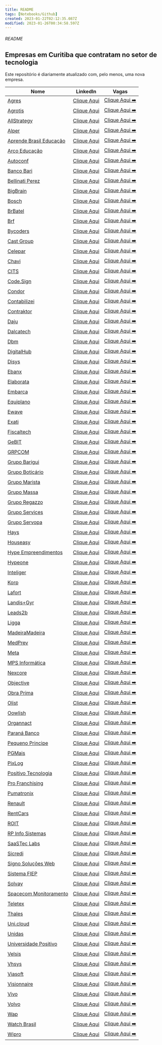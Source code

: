 ```yaml
---
title: README
tags: [Notebooks/Github]
created: 2023-01-22T02:12:35.087Z
modified: 2023-01-26T00:34:58.597Z
---
```


###### README

## Empresas em Curitiba que contratam no setor de tecnologia

Este repositório é diariamente atualizado com, pelo menos, uma nova empresa.

| Nome                                                           | LinkedIn                                                                                      | Vagas                                                                                                                                                                                        |
| -------------------------------------------------------------- | --------------------------------------------------------------------------------------------- | -------------------------------------------------------------------------------------------------------------------------------------------------------------------------------------------- |
| [Agres](https://agres.com.br/)                                 | [Clique Aqui](https://www.linkedin.com/company/agresagricultura)                              | [Clique Aqui ➡️](https://agres.com.br/oportunidades/)                                                                                                                                        |
| [Agrotis](https://www.agrotis.com/)                            | [Clique Aqui](https://www.linkedin.com/company/softwareagrotis/)                              | [Clique Aqui ➡️](https://agrotis.gupy.io/)                                                                                                                                                   |
| [AllStrategy](allstrategy.com.br)                              | [Clique Aqui](www.linkedin.com/company/allstrategy)                                           | [Clique Aqui ➡️](https://allstrategy.solides.jobs/vacancies)                                                                                                                                 |
| [Alper](https://agenciaalper.com.br)                           | [Clique Aqui](https://www.linkedin.com/company/agencia-alper/)                                | [Clique Aqui ➡️](https://agenciaalper.com.br/trabalhe-conosco/)                                                                                                                              |
| [Aprende Brasil Educação](http://sistemaaprendebrasil.com.br/) | [Clique Aqui](linkedin.com/company/aprende-brasil)                                            | [Clique Aqui ➡️](aprendebrasil.gupy.io)                                                                                                                                                      |
| [Arco Educação](arcoeducacao.com.br)                           | [Clique Aqui](www.linkedin.com/company/arcoeducacao)                                          | [Clique Aqui ➡️](www.linkedin.com/company/arcoeducacao/jobs/)                                                                                                                                |
| [Autoconf](https://autoconf.com.br/)                           | [Clique Aqui](https://www.linkedin.com/company/autoconf)                                      | [Clique Aqui ➡️](https://www.linkedin.com/company/autoconf/jobs/)                                                                                                                            |
| [Banco Bari](https://bancobari.com.br/)                        | [Clique Aqui](https://www.linkedin.com/company/bancobari/)                                    | [Clique Aqui ➡️](https://www.linkedin.com/company/bancobari/jobs/)                                                                                                                           |
| [Bellinati Perez](https://www.bellinatiperez.com.br/)          | [Clique Aqui](https://www.linkedin.com/company/bellinati-perez/)                              | [Clique Aqui ➡️](https://jobs.kenoby.com/bellinati)                                                                                                                                          |
| [BigBrain](bigbrain.com.br)                                    | [Clique Aqui](www.linkedin.com/company/bigbrain)                                              | [Clique Aqui ➡️](bigbrain.gupy.io)                                                                                                                                                           |
| [Bosch](https://www.bosch.com.br)                              | [Clique Aqui](https://www.linkedin.com/company/bosch/)                                        | [Clique Aqui ➡️](https://careers.smartrecruiters.com/BoschGroup/brazil)                                                                                                                      |
| [BrBatel](www.brbatel.com.br)                                  | [Clique Aqui](www.linkedin.com/company/br-batel)                                              | [Clique Aqui ➡️](https://brbatel.solides.jobs/)                                                                                                                                              |
| [Brf](brf-global.com/)                                         | [Clique Aqui](www.linkedin.com/company/brf)                                                   | [Clique Aqui ➡️](https://talents.brf.com/search/?createNewAlert=false&q=&locationsearch=Curitiba)                                                                                            |
| [Bycoders](https://www.bycoders.com.br)                        | [Clique Aqui](https://www.linkedin.com/company/bycoders-tecnologia/)                          | [Clique Aqui ➡️](https://www.bycoders.com.br/careers)                                                                                                                                        |
| [Cast Group](castgroup.com.br)                                 | [Clique Aqui](www.linkedin.com/company/cast-group)                                            | [Clique Aqui ➡️](www.linkedin.com/company/cast-group/jobs/)                                                                                                                                  |
| [Celepar](https://www.celepar.pr.gov.br/)                      | [Clique Aqui](https://www.linkedin.com/company/celeparcomunica/)                              | [Clique Aqui ➡️](https://www4.pr.gov.br/gee/jsp/frm_busca_vagas.jsp)                                                                                                                         |
| [Chavi](https://chavi.com.br)                                  | [Clique Aqui](https://www.linkedin.com/company/chavidigital/)                                 | [Clique Aqui ➡️](https://chavi.com.br/trabalhe-conosco/)                                                                                                                                     |
| [CITS](www.cits.br)                                            | [Clique Aqui](www.linkedin.com/company/cits)                                                  | [Clique Aqui ➡️](https://www.cits.br/webp/vagas)                                                                                                                                             |
| [Code.Sign](https://codesign.ag/)                              | [Clique Aqui](www.linkedin.com/company/codesignsoftwarehouse)                                 | [Clique Aqui ➡️](www.linkedin.com/company/codesignsoftwarehouse/jobs/)                                                                                                                       |
| [Condor](https://www.condor.com.br/)                           | [Clique Aqui](https://www.linkedin.com/company/redecondor)                                    | [Clique Aqui ➡️](https://www.linkedin.com/company/redecondor/jobs/)                                                                                                                          |
| [Contabilizei](https://www.contabilizei.com.br/)               | [Clique Aqui](https://www.linkedin.com/company/contabilizei)                                  | [Clique Aqui ➡️](https://contabilizei.gupy.io/)                                                                                                                                              |
| [Contraktor](contraktor.com.br)                                | [Clique Aqui](www.linkedin.com/company/contraktor)                                            | [Clique Aqui ➡️](contraktor.abler.com.br)                                                                                                                                                    |
| [Daju](https://www.daju.com.br/)                               | [Clique Aqui](https://www.linkedin.com/company/lojas-daju/)                                   | [Clique Aqui ➡️](https://lojasdaju.abler.com.br/)                                                                                                                                            |
| [Dalcatech](dalcatech.com.br)                                  | [Clique Aqui](www.linkedin.com/company/dalcatech-automa-o-e-desenvolvimento-de-software-ltda) | [Clique Aqui ➡️](www.linkedin.com/company/dalcatech-automa-o-e-desenvolvimento-de-software-ltda/jobs/)                                                                                       |
| [Dbm](https://www.dbm.com.br/contact-center/)                  | [Clique Aqui](www.linkedin.com/company/dbmcontactcenter)                                      | [Clique Aqui ➡️](www.linkedin.com/company/dbmcontactcenter/jobs/)                                                                                                                            |
| [DigitalHub](www.digitalhub.com.br/carreiras/nossas-vagas/)    | [Clique Aqui](https://www.linkedin.com/company/digital-hub-adobe-magento-solution-partner/)   | [Clique Aqui ➡️](https://www.digitalhub.com.br/trabalhe-conosco/)                                                                                                                            |
| [Disys](brazil.disys.com)                                      | [Clique Aqui](www.linkedin.com/company/disys_brasil)                                          | [Clique Aqui ➡️](https://brazil.disys.com/carreiras/)                                                                                                                                        |
| [Ebanx](https://business.ebanx.com/pt-br/)                     | [Clique Aqui](https://www.linkedin.com/company/ebanx/)                                        | [Clique Aqui ➡️](https://boards.greenhouse.io/ebanx)                                                                                                                                         |
| [Elaborata](www.elaborata.com.br)                              | [Clique Aqui](www.linkedin.com/company/elaboratatreinamentos/)                                | [Clique Aqui ➡️](https://www.elaborata.com.br/vagas)                                                                                                                                         |
| [Embarca](https://www.embarca.ai/)                             | [Clique Aqui](https://www.linkedin.com/company/embarcabrasil/)                                | [Clique Aqui ➡️](https://embarca.abler.com.br/)                                                                                                                                              |
| [Equiplano](https://www.equiplano.com.br/index.php)            | [Clique Aqui](https://www.linkedin.com/company/equiplano/)                                    | [Clique Aqui ➡️](https://equiplanosistemas.solides.jobs/)                                                                                                                                    |
| [Ewave](ewave.com.br)                                          | [Clique Aqui](www.linkedin.com/company/ewave-do-brasil)                                       | [Clique Aqui ➡️](vagasewave.gupy.io)                                                                                                                                                         |
| [Exati](https://exati.com.br/)                                 | [Clique Aqui](https://www.linkedin.com/company/exati-tecnologia/)                             | [Clique Aqui ➡️](https://exati.solides.jobs/)                                                                                                                                                |
| [Fiscaltech](fiscaltech.com.br)                                | [Clique Aqui](www.linkedin.com/company/fiscal-tecnologia-e-automacao)                         | [Clique Aqui ➡️](fiscaltech.gupy.io)                                                                                                                                                         |
| [GeBIT](gebitsoftware.com.br)                                  | [Clique Aqui](www.linkedin.com/company/gebit)                                                 | [Clique Aqui ➡️](https://gebitsoftware.com.br/faca-parte/)                                                                                                                                   |
| [GRPCOM](https://www.grpcom.com.br/)                           | [Clique Aqui](https://www.linkedin.com/company/grpcom)                                        | [Clique Aqui ➡️](https://grpcom.gupy.io/)                                                                                                                                                    |
| [Grupo Barigui](https://www.grupobarigui.com.br/)              | [Clique Aqui](https://www.linkedin.com/company/grupo-barigui/)                                | [Clique Aqui ➡️](https://grupobarigui.abler.com.br/)                                                                                                                                         |
| [Grupo Boticário](https://www.grupoboticario.com.br/)          | [Clique Aqui](https://www.linkedin.com/company/grupo-boticario/)                              | [Clique Aqui ➡️](https://grupoboticario.gupy.io/)                                                                                                                                            |
| [Grupo Marista](http://www.grupomarista.org.br)                | [Clique Aqui](https://www.linkedin.com/company/grupo-marista/)                                | [Clique Aqui ➡️](https://jobs.kenoby.com/grupomarista)                                                                                                                                       |
| [Grupo Massa](https://grupomassa.com.br/)                      | [Clique Aqui](https://www.linkedin.com/company/grupo-massa)                                   | [Clique Aqui ➡️](https://jobs.kenoby.com/grupomassa)                                                                                                                                         |
| [Grupo Regazzo](www.regazzo.com.br)                            | [Clique Aqui](www.linkedin.com/company/gruporegazzo)                                          | [Clique Aqui ➡️](www.linkedin.com/company/gruporegazzo/jobs/)                                                                                                                                |
| [Grupo Services](https://gruposervices.com.br/)                | [Clique Aqui](https://www.linkedin.com/company/gruposervicesbywebhelp/)                       | [Clique Aqui ➡️](https://www.linkedin.com/company/gruposervicesbywebhelp/jobs/)                                                                                                              |
| [Grupo Servopa](http://gruposervopa.com.br/)                   | [Clique Aqui](https://www.linkedin.com/company/grupo-servopa/)                                | [Clique Aqui ➡️](https://servopa.gupy.io/)                                                                                                                                                   |
| [Hays](http://www.haysplc.com)                                 | [Clique Aqui](linkedin.com/company/hays)                                                      | [Clique Aqui ➡️](linkedin.com/company/hays/jobs/)                                                                                                                                            |
| [Houseasy](http://www.houseasy.net)                            | [Clique Aqui](www.linkedin.com/company/houseasy)                                              | [Clique Aqui ➡️](https://web.houseasy.net/trabalhe-conosco)                                                                                                                                  |
| [Hype Empreendimentos](hypeempreendimentos.com.br)             | [Clique Aqui](www.linkedin.com/company/hypeempreendimentos)                                   | [Clique Aqui ➡️](https://sejahype.gupy.io/)                                                                                                                                                  |
| [Hypeone](hypeone.com.br)                                      | [Clique Aqui](linkedin.com/company/hypeone)                                                   | [Clique Aqui ➡️](hypeone.com.br/anuncios/)                                                                                                                                                   |
| [Inteliger](www.inteliger.com.br)                              | [Clique Aqui](https://www.linkedin.com/company/inteliger/)                                    | [Clique Aqui ➡️](https://www.inteliger.com.br/vagas-inteliger.html)                                                                                                                          |
| [Korp](http://www.korp.com.br/)                                | [Clique Aqui](https://www.linkedin.com/company/viasoft-korp/)                                 | [Clique Aqui ➡️](https://korp.gupy.io/)                                                                                                                                                      |
| [Lafort](lafort.com.br)                                        | [Clique Aqui](www.linkedin.com/company/lafort)                                                | [Clique Aqui ➡️](www.linkedin.com/company/lafort/jobs/)                                                                                                                                      |
| [Landis+Gyr](www.landisgyr.com)                                | [Clique Aqui](www.linkedin.com/company/landis)                                                | [Clique Aqui ➡️](https://careers.landisgyr.com/search/?createNewAlert=false&q=&locationsearch=Curitiba&optionsFacetsDD_country=&optionsFacetsDD_customfield1=&optionsFacetsDD_customfield2=) |
| [Leads2b](https://leads2b.com/)                                | [Clique Aqui](www.linkedin.com/company/leads2b)                                               | [Clique Aqui ➡️](leads2b.gupy.io)                                                                                                                                                            |
| [Ligga](https://liggavc.com.br/)                               | [Clique Aqui](https://www.linkedin.com/company/liggavc)                                       | [Clique Aqui ➡️](https://liggatelecom.gupy.io/)                                                                                                                                              |
| [MadeiraMadeira](https://www.madeiramadeira.com.br/)           | [Clique Aqui](https://www.linkedin.com/company/madeiramadeira/)                               | [Clique Aqui ➡️](https://madeiracarreira.gupy.io/)                                                                                                                                           |
| [MedPrev](https://medprev.online/)                             | [Clique Aqui](www.linkedin.com/company/medprev/)                                              | [Clique Aqui ➡️](vagasmedprevonline.solides.jobs)                                                                                                                                            |
| [Meta](https://www.meta.com.br/)                               | [Clique Aqui](https://www.linkedin.com/company/metaoficial)                                   | [Clique Aqui ➡️](https://www.linkedin.com/company/metaoficial/jobs/)                                                                                                                         |
| [MPS Informática](https://www.mps.com.br/)                     | [Clique Aqui](https://www.linkedin.com/company/mps-informatica-ltda)                          | [Clique Aqui ➡️](https://www.linkedin.com/company/mps-informatica-ltda/jobs/)                                                                                                                |
| [Nexcore](https://nexcore.com.br)                              | [Clique Aqui](https://www.linkedin.com/company/nexcore-tecnologia)                            | [Clique Aqui ➡️](https://nexcore.com.br/trabalhe-conosco/)                                                                                                                                   |
| [Objective](www.objective.com.br)                              | [Clique Aqui](www.linkedin.com/company/objectivebr)                                           | [Clique Aqui ➡️](www.objective.com.br/trabalhe-conosco/)                                                                                                                                     |
| [Obra Prima](https://obraprima.eng.br/)                        | [Clique Aqui](www.linkedin.com/company/obraprimaweb)                                          | [Clique Aqui ➡️](https://01tecnologia.abler.com.br/)                                                                                                                                         |
| [Olist](https://olist.com)                                     | [Clique Aqui](https://www.linkedin.com/company/olist/)                                        | [Clique Aqui ➡️](https://olist.gupy.io/)                                                                                                                                                     |
| [Oowlish](www.oowlish.com)                                     | [Clique Aqui](https://www.linkedin.com/company/oowlish)                                       | [Clique Aqui ➡️](https://jobs.lever.co/oowlish)                                                                                                                                              |
| [Organnact](www.organnact.com.br)                              | [Clique Aqui](www.linkedin.com/company/organnact/)                                            | [Clique Aqui ➡️](https://organnact.abler.com.br/)                                                                                                                                            |
| [Paraná Banco](https://site.paranabanco.com.br/)               | [Clique Aqui](https://www.linkedin.com/company/paran-banco-s-a/)                              | [Clique Aqui ➡️](https://jobs.quickin.io/paranabanco/jobs)                                                                                                                                   |
| [Pequeno Principe](pequenoprincipe.org.br/hospital/)           | [Clique Aqui](https://www.linkedin.com/company/hospitalpequenoprincipe/)                      | [Clique Aqui ➡️](https://trabalheconosco.vagas.com.br/hpp)                                                                                                                                   |
| [PGMais](pgmais.com.br)                                        | [Clique Aqui](www.linkedin.com/company/pgmais/)                                               | [Clique Aqui ➡️](https://pgmais.com.br/trabalhe-conosco/)                                                                                                                                    |
| [PixLog](https://pixlog.com.br/)                               | [Clique Aqui](https://www.linkedin.com/company/pixlog/)                                       | [Clique Aqui ➡️](https://www.linkedin.com/company/pixlog/jobs)                                                                                                                               |
| [Positivo Tecnologia](https://www.positivotecnologia.com.br/)  | [Clique Aqui](https://www.linkedin.com/company/positivo-tecnologia)                           | [Clique Aqui ➡️](https://positivotecnologia.gupy.io/)                                                                                                                                        |
| [Pro Franchising](profranchising.com.br)                       | [Clique Aqui](www.linkedin.com/company/pro-franchising)                                       | [Clique Aqui ➡️](profranchising.com.br/trabalhe-conosco)                                                                                                                                     |
| [Pumatronix ](pumatronix.com)                                  | [Clique Aqui](www.linkedin.com/company/pumatronixbrasil)                                      | [Clique Aqui ➡️](www.linkedin.com/company/pumatronixbrasil/jobs)                                                                                                                             |
| [Renault](https://www.renault.com.br/)                         | [Clique Aqui](https://www.linkedin.com/company/renaultgroup/)                                 | [Clique Aqui ➡️](https://jobs.kenoby.com/renaultbrasil/)                                                                                                                                     |
| [RentCars](rentcars.com)                                       | [Clique Aqui](www.linkedin.com/company/rentcars)                                              | [Clique Aqui ➡️](https://careers.rentcars.com/#jobs)                                                                                                                                         |
| [ROIT](https://roit.com.br/)                                   | [Clique Aqui](https://www.linkedin.com/company/roit-ai/)                                      | [Clique Aqui ➡️](https://www.glassdoor.com.br/Vagas/ROIT-Vagas-E2492726.htm)                                                                                                                 |
| [RP Info Sistemas](www.rpinfo.com.br)                          | [Clique Aqui](www.linkedin.com/company/rpinfosistemas)                                        | [Clique Aqui ➡️](www.linkedin.com/company/rpinfosistemas/jobs/)                                                                                                                              |
| [SaaSTec Labs](www.saastecerp.com.br)                          | [Clique Aqui](www.linkedin.com/company/saastec)                                               | [Clique Aqui ➡️](https://www.saastecerp.com.br/trabalhe-conosco/)                                                                                                                            |
| [Sicredi](www.sicredi.com.br)                                  | [Clique Aqui](www.linkedin.com/company/sicredi)                                               | [Clique Aqui ➡️](https://sicredi.gupy.io/)                                                                                                                                                   |
| [Signo Soluções Web](https://site.signoweb.com.br/)            | [Clique Aqui](https://www.linkedin.com/company/signoweb/)                                     | [Clique Aqui ➡️](https://signoweb.abler.com.br/)                                                                                                                                             |
| [Sistema FIEP](https://www.sistemafiep.org.br/)                | [Clique Aqui](https://www.linkedin.com/company/sistemafiep/)                                  | [Clique Aqui ➡️](https://jobs.jobconvo.com/pt-br/careers/sistema-fiep/35ad6a0f-51a9-4b5f-b1fe-154124819dfd/)                                                                                 |
| [Solvay](solvay.com)                                           | [Clique Aqui](linkedin.com/company/solvay)                                                    | [Clique Aqui ➡️](www.solvay.com/en/career/job-opportunities?f[0]=country%3ABrazil&f[1]=city%3ACuritiba)                                                                                      |
| [Spacecom Monitoramento](https://www.spacecom.com.br/)         | [Clique Aqui](https://www.linkedin.com/company/spacecomm/)                                    | [Clique Aqui ➡️](https://spacecom.solides.jobs/)                                                                                                                                             |
| [Teletex](teletex.com.br)                                      | [Clique Aqui](www.linkedin.com/company/teletex)                                               | [Clique Aqui ➡️](https://teletex.gupy.io/)                                                                                                                                                   |
| [Thales](www.thalesgroup.com/)                                 | [Clique Aqui](www.linkedin.com/company/thales)                                                | [Clique Aqui ➡️](https://thales.wd3.myworkdayjobs.com/en-US/Careers/jobs?locationCountry=1a29bb1357b240ab99a2fa755cc87c0e)                                                                   |
| [Uni.cloud](https://uni.cloud)                                 | [Clique Aqui](www.linkedin.com/company/uni-cloud)                                             | [Clique Aqui ➡️](www.linkedin.com/company/uni-cloud/jobs/)                                                                                                                                   |
| [Unidas](www.unidas.com.br)                                    | [Clique Aqui](www.linkedin.com/company/unidas/)                                               | [Clique Aqui ➡️](https://unidas.gupy.io/)                                                                                                                                                    |
| [Universidade Positivo](up.edu.br)                             | [Clique Aqui](https://www.linkedin.com/school/universidadepositivo)                           | [Clique Aqui ➡️](https://up.gupy.io/)                                                                                                                                                        |
| [Velsis](velsis.com.br)                                        | [Clique Aqui](www.linkedin.com/company/velsis)                                                | [Clique Aqui ➡️](https://velsis.com.br/form/trabalhe-conosco/)                                                                                                                               |
| [Vhsys](https://www.vhsys.com.br/)                             | [Clique Aqui](https://www.linkedin.com/company/vhsys/)                                        | [Clique Aqui ➡️](https://vhsys.gupy.io/)                                                                                                                                                     |
| [Viasoft ](https://viasoft.com.br)                             | [Clique Aqui](https://www.linkedin.com/company/viasoftoficial/)                               | [Clique Aqui ➡️](https://viasoft.gupy.io/)                                                                                                                                                   |
| [Visionnaire](www.visionnaire.com.br)                          | [Clique Aqui](https://www.linkedin.com/company/visionnaire-/)                                 | [Clique Aqui ➡️](https://visionnaire.abler.com.br/)                                                                                                                                          |
| [Vivo](www.vivo.com.br)                                        | [Clique Aqui](www.linkedin.com/company/vivo-telefonicabr)                                     | [Clique Aqui ➡️](https://vivodigital.gupy.io/)                                                                                                                                               |
| [Volvo](https://www.volvocars.com/br)                          | [Clique Aqui](https://www.linkedin.com/company/volvo-group/)                                  | [Clique Aqui ➡️](https://www.volvogroup.com/br/careers/job-openings.html#page=1&countries=Brazil)                                                                                            |
| [Wap](wap.ind.br)                                              | [Clique Aqui](www.linkedin.com/company/wap-fresnomaq-ind-sa/)                                 | [Clique Aqui ➡️](wap.abler.com.br)                                                                                                                                                           |
| [Watch Brasil](https://watchbr.com.br/)                        | [Clique Aqui](www.linkedin.com/company/watch-brasil)                                          | [Clique Aqui ➡️](https://watchbrasil.gupy.io/)                                                                                                                                               |
| [Wipro](https://www.wipro.com/)                                | [Clique Aqui](https://www.linkedin.com/company/wipro)                                         | [Clique Aqui ➡️](https://careers.wipro.com/careers-home/jobs?stretchUnits=KILOMETERS&stretch=10&location=Curitiba&lat=-25.42778&lng=-49.27306&woe=7)                                         |



